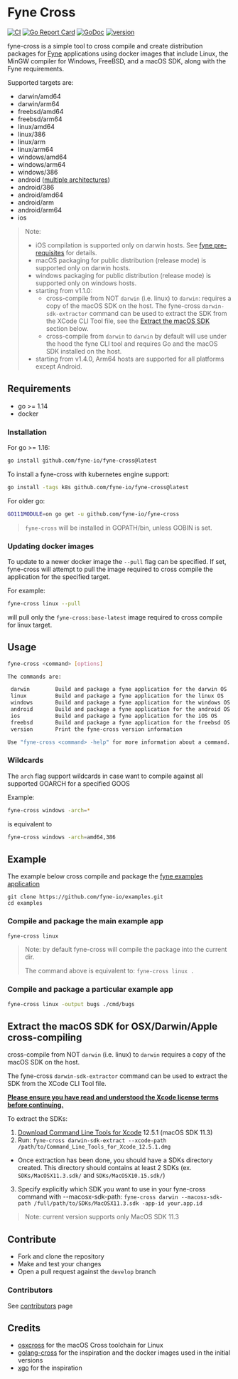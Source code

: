 # Fyne Cross

[![CI](https://github.com/fyne-io/fyne-cross/workflows/CI/badge.svg)](https://github.com/fyne-io/fyne-cross/actions?query=workflow%3ACI) [![Go Report Card](https://goreportcard.com/badge/github.com/fyne-io/fyne-cross)](https://goreportcard.com/report/github.com/fyne-io/fyne-cross) [![GoDoc](https://godoc.org/github.com/fyne-io/fyne-cross?status.svg)](http://godoc.org/github.com/fyne-io/fyne-cross) [![version](https://img.shields.io/github/v/tag/fyne-io/fyne-cross?label=version)]()

fyne-cross is a simple tool to cross compile and create distribution packages
for [Fyne](https://fyne.io) applications using docker images that include Linux,
the MinGW compiler for Windows, FreeBSD, and a macOS SDK, along with the Fyne
requirements.

Supported targets are:

- darwin/amd64
- darwin/arm64
- freebsd/amd64
- freebsd/arm64
- linux/amd64
- linux/386
- linux/arm
- linux/arm64
- windows/amd64
- windows/arm64
- windows/386
- android ([multiple architectures](https://developer.android.com/ndk/guides/abis))
- android/386
- android/amd64
- android/arm
- android/arm64
- ios

> Note:
>
> - iOS compilation is supported only on darwin hosts. See [fyne pre-requisites](https://developer.fyne.io/started/#prerequisites) for details.
> - macOS packaging for public distribution (release mode) is supported only on darwin hosts.
> - windows packaging for public distribution (release mode) is supported only on windows hosts.
> - starting from v1.1.0:
>   - cross-compile from NOT `darwin` (i.e. linux) to `darwin`: requires a copy of the macOS SDK on the host. The fyne-cross `darwin-sdk-extractor` command can be used to extract the SDK from the XCode CLI Tool file, see the [Extract the macOS SDK](#extract_macos_sdk) section below.
>   - cross-compile from `darwin` to `darwin` by default will use under the hood the fyne CLI tool and requires Go and the macOS SDK installed on the host.
> - starting from v1.4.0, Arm64 hosts are supported for all platforms except Android.

## Requirements

- go >= 1.14
- docker

### Installation

For go >= 1.16:

```sh
go install github.com/fyne-io/fyne-cross@latest
```

To install a fyne-cross with kubernetes engine support:

```sh
go install -tags k8s github.com/fyne-io/fyne-cross@latest
```

For older go:

```sh
GO111MODULE=on go get -u github.com/fyne-io/fyne-cross
```

> `fyne-cross` will be installed in GOPATH/bin, unless GOBIN is set.

### Updating docker images

To update to a newer docker image the `--pull` flag can be specified.
If set, fyne-cross will attempt to pull the image required to cross compile the application for the specified target.

For example:

```sh
fyne-cross linux --pull
```

will pull only the `fyne-cross:base-latest` image required to cross compile for linux target.

## Usage

```sh
fyne-cross <command> [options]

The commands are:

 darwin        Build and package a fyne application for the darwin OS
 linux         Build and package a fyne application for the linux OS
 windows       Build and package a fyne application for the windows OS
 android       Build and package a fyne application for the android OS
 ios           Build and package a fyne application for the iOS OS
 freebsd       Build and package a fyne application for the freebsd OS
 version       Print the fyne-cross version information

Use "fyne-cross <command> -help" for more information about a command.
```

### Wildcards

The `arch` flag support wildcards in case want to compile against all supported GOARCH for a specified GOOS

Example:

```sh
fyne-cross windows -arch=*
```

is equivalent to

```sh
fyne-cross windows -arch=amd64,386
```

## Example

The example below cross compile and package the [fyne examples application](https://github.com/fyne-io/examples)

```
git clone https://github.com/fyne-io/examples.git
cd examples
```

### Compile and package the main example app

```sh
fyne-cross linux
```

> Note: by default fyne-cross will compile the package into the current dir.
>
> The command above is equivalent to: `fyne-cross linux .`

### Compile and package a particular example app

```sh
fyne-cross linux -output bugs ./cmd/bugs
```

## <a name="extract_macos_sdk"></a>Extract the macOS SDK for OSX/Darwin/Apple cross-compiling

cross-compile from NOT `darwin` (i.e. linux) to `darwin` requires a copy of the macOS SDK on the host.

The fyne-cross `darwin-sdk-extractor` command can be used to extract the SDK from the XCode CLI Tool file.

**[Please ensure you have read and understood the Xcode license terms before continuing.](https://www.apple.com/legal/sla/docs/xcode.pdf)**

To extract the SDKs:

1. [Download Command Line Tools for Xcode](https://developer.apple.com/download/all/?q=Command%20Line%20Tools) 12.5.1 (macOS SDK 11.3)
2. Run: `fyne-cross darwin-sdk-extract --xcode-path /path/to/Command_Line_Tools_for_Xcode_12.5.1.dmg`

- Once extraction has been done, you should have a SDKs directory created.
  This directory should contains at least 2 SDKs (ex. `SDKs/MacOSX11.3.sdk/` and `SDKs/MacOSX10.15.sdk/`)

3. Specify explicitly which SDK you want to use in your fyne-cross command with --macosx-sdk-path:
   `fyne-cross darwin --macosx-sdk-path /full/path/to/SDKs/MacOSX11.3.sdk -app-id your.app.id`

> Note: current version supports only MacOS SDK 11.3

## Contribute

- Fork and clone the repository
- Make and test your changes
- Open a pull request against the `develop` branch

### Contributors

See [contributors](https://github.com/fyne-io/fyne-cross/graphs/contributors) page

## Credits

- [osxcross](https://github.com/tpoechtrager/osxcross) for the macOS Cross toolchain for Linux
- [golang-cross](https://github.com/docker/golang-cross) for the inspiration and the docker images used in the initial versions
- [xgo](https://github.com/karalabe/xgo) for the inspiration

